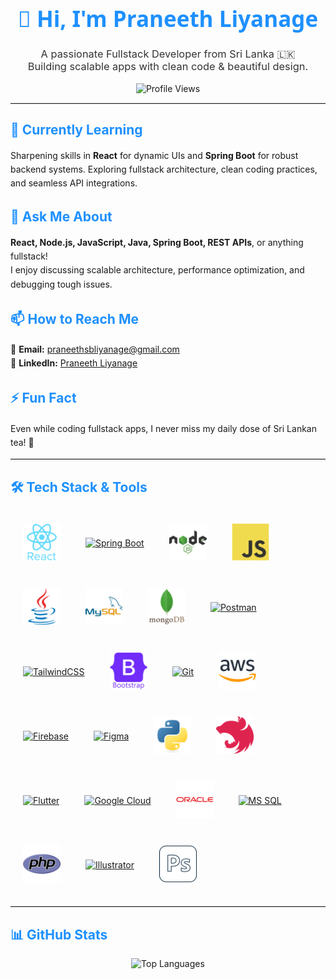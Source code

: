 <h1 align="center" style="color:#1e90ff; font-size: 2.5em; font-family: 'Segoe UI', Tahoma, Geneva, Verdana, sans-serif;">
  👋 Hi, I'm Praneeth Liyanage
</h1>

<h3 align="center" style="color:#333; font-weight: normal;">
  A passionate Fullstack Developer from Sri Lanka 🇱🇰<br>
  Building scalable apps with clean code & beautiful design.
</h3>

<p align="center">
  <img src="https://komarev.com/ghpvc/?username=psliyanage99&label=Profile%20views&color=1e90ff&style=flat" alt="Profile Views"/>
</p>

<hr style="border: none; border-top: 1px solid #ddd;">

<h2 style="color:#1e90ff;">🌱 Currently Learning</h2>
<p style="line-height: 1.6;">
  Sharpening skills in <b>React</b> for dynamic UIs and <b>Spring Boot</b> for robust backend systems. 
  Exploring fullstack architecture, clean coding practices, and seamless API integrations.
</p>

<h2 style="color:#1e90ff;">💬 Ask Me About</h2>
<p style="line-height: 1.6;">
  <b>React, Node.js, JavaScript, Java, Spring Boot, REST APIs</b>, or anything fullstack!<br>
  I enjoy discussing scalable architecture, performance optimization, and debugging tough issues.
</p>

<h2 style="color:#1e90ff;">📫 How to Reach Me</h2>
<p style="line-height: 1.6;">
  📧 <b>Email:</b> <a href="mailto:praneethsbliyanage@gmail.com">praneethsbliyanage@gmail.com</a><br>
  🔗 <b>LinkedIn:</b> <a href="https://linkedin.com/in/praneeth-liyanage" target="_blank">Praneeth Liyanage</a>
</p>

<h2 style="color:#1e90ff;">⚡ Fun Fact</h2>
<p style="line-height: 1.6;">Even while coding fullstack apps, I never miss my daily dose of Sri Lankan tea! 🍵</p>

<hr style="border: none; border-top: 1px solid #ddd;">

<h2 style="color:#1e90ff;">🛠️ Tech Stack & Tools</h2>
<p style="display: flex; flex-wrap: wrap; align-items: center;">
  <a href="https://reactjs.org/" target="_blank" style="margin: 20px;">
    <img src="https://raw.githubusercontent.com/devicons/devicon/master/icons/react/react-original-wordmark.svg" alt="React" width="60" height="60"/>
  </a>
  <a href="https://spring.io/" target="_blank" style="margin: 20px;">
    <img src="https://www.vectorlogo.zone/logos/springio/springio-icon.svg" alt="Spring Boot" width="60" height="60"/>
  </a>
  <a href="https://nodejs.org" target="_blank" style="margin: 20px;">
    <img src="https://raw.githubusercontent.com/devicons/devicon/master/icons/nodejs/nodejs-original-wordmark.svg" alt="Node.js" width="60" height="60"/>
  </a>
  <a href="https://developer.mozilla.org/en-US/docs/Web/JavaScript" target="_blank" style="margin: 20px;">
    <img src="https://raw.githubusercontent.com/devicons/devicon/master/icons/javascript/javascript-original.svg" alt="JavaScript" width="60" height="60"/>
  </a>
  <a href="https://www.java.com" target="_blank" style="margin: 20px;">
    <img src="https://raw.githubusercontent.com/devicons/devicon/master/icons/java/java-original.svg" alt="Java" width="60" height="60"/>
  </a>
  <a href="https://www.mysql.com/" target="_blank" style="margin: 20px;">
    <img src="https://raw.githubusercontent.com/devicons/devicon/master/icons/mysql/mysql-original-wordmark.svg" alt="MySQL" width="60" height="60"/>
  </a>
  <a href="https://www.mongodb.com/" target="_blank" style="margin: 20px;">
    <img src="https://raw.githubusercontent.com/devicons/devicon/master/icons/mongodb/mongodb-original-wordmark.svg" alt="MongoDB" width="60" height="60"/>
  </a>
  <a href="https://www.postman.com/" target="_blank" style="margin: 20px;">
    <img src="https://www.vectorlogo.zone/logos/getpostman/getpostman-icon.svg" alt="Postman" width="60" height="60"/>
  </a>
  <a href="https://tailwindcss.com/" target="_blank" style="margin: 20px;">
    <img src="https://www.vectorlogo.zone/logos/tailwindcss/tailwindcss-icon.svg" alt="TailwindCSS" width="60" height="60"/>
  </a>
  <a href="https://getbootstrap.com/" target="_blank" style="margin: 20px;">
    <img src="https://raw.githubusercontent.com/devicons/devicon/master/icons/bootstrap/bootstrap-plain-wordmark.svg" alt="Bootstrap" width="60" height="60"/>
  </a>
  <a href="https://git-scm.com/" target="_blank" style="margin: 20px;">
    <img src="https://www.vectorlogo.zone/logos/git-scm/git-scm-icon.svg" alt="Git" width="60" height="60"/>
  </a>
  <a href="https://aws.amazon.com/" target="_blank" style="margin: 20px;">
    <img src="https://raw.githubusercontent.com/devicons/devicon/master/icons/amazonwebservices/amazonwebservices-original-wordmark.svg" alt="AWS" width="60" height="60"/>
  </a>
  <a href="https://firebase.google.com/" target="_blank" style="margin: 20px;">
    <img src="https://www.vectorlogo.zone/logos/firebase/firebase-icon.svg" alt="Firebase" width="60" height="60"/>
  </a>
  <a href="https://www.figma.com/" target="_blank" style="margin: 20px;">
    <img src="https://www.vectorlogo.zone/logos/figma/figma-icon.svg" alt="Figma" width="60" height="60"/>
  </a>
  <a href="https://www.python.org" target="_blank" style="margin: 20px;">
    <img src="https://raw.githubusercontent.com/devicons/devicon/master/icons/python/python-original.svg" alt="Python" width="60" height="60"/>
  </a>
  <a href="https://nestjs.com/" target="_blank" style="margin: 20px;">
    <img src="https://raw.githubusercontent.com/devicons/devicon/master/icons/nestjs/nestjs-plain.svg" alt="NestJS" width="60" height="60"/>
  </a>
  <a href="https://flutter.dev" target="_blank" style="margin: 20px;">
    <img src="https://www.vectorlogo.zone/logos/flutterio/flutterio-icon.svg" alt="Flutter" width="60" height="60"/>
  </a>
  <a href="https://cloud.google.com/" target="_blank" style="margin: 20px;">
    <img src="https://www.vectorlogo.zone/logos/google_cloud/google_cloud-icon.svg" alt="Google Cloud" width="60" height="60"/>
  </a>
  <a href="https://www.oracle.com/" target="_blank" style="margin: 20px;">
    <img src="https://raw.githubusercontent.com/devicons/devicon/master/icons/oracle/oracle-original.svg" alt="Oracle" width="60" height="60"/>
  </a>
  <a href="https://www.microsoft.com/en-us/sql-server" target="_blank" style="margin: 20px;">
    <img src="https://www.svgrepo.com/show/303229/microsoft-sql-server-logo.svg" alt="MS SQL" width="60" height="60"/>
  </a>
  <a href="https://www.php.net/" target="_blank" style="margin: 20px;">
    <img src="https://raw.githubusercontent.com/devicons/devicon/master/icons/php/php-original.svg" alt="PHP" width="60" height="60"/>
  </a>
  <a href="https://www.adobe.com/in/products/illustrator.html" target="_blank" style="margin: 20px;">
    <img src="https://www.vectorlogo.zone/logos/adobe_illustrator/adobe_illustrator-icon.svg" alt="Illustrator" width="60" height="60"/>
  </a>
  <a href="https://www.photoshop.com/en" target="_blank" style="margin: 20px;">
    <img src="https://raw.githubusercontent.com/devicons/devicon/master/icons/photoshop/photoshop-line.svg" alt="Photoshop" width="60" height="60"/>
  </a>
</p>



<hr style="border: none; border-top: 1px solid #ddd;">

<h2 style="color:#1e90ff;">📊 GitHub Stats</h2>
<p align="center">
  <img src="https://github-readme-stats.vercel.app/api/top-langs?username=psliyanage99&show_icons=true&locale=en&layout=compact" alt="Top Languages"/>
</p>
